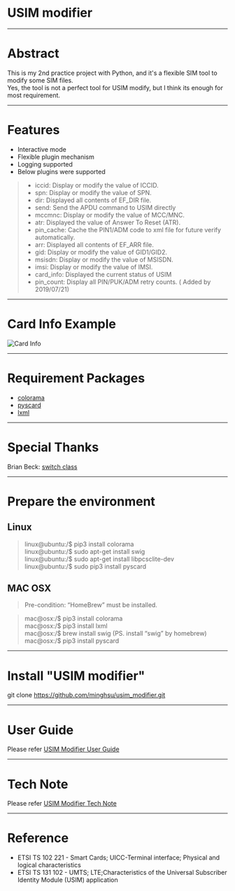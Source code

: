 # USIM modifier

---
# Abstract

This is my 2nd practice project with Python, and it's a flexible SIM tool to modify some SIM files.  
Yes, the tool is not a perfect tool for USIM modify, but I think its enough for most requirement.

---
# Features

- Interactive mode
- Flexible plugin mechanism
- Logging supported
- Below plugins were supported
> - iccid: Display or modify the value of ICCID.
> - spn: Display or modify the value of SPN.
> - dir: Displayed all contents of EF_DIR file.
> - send: Send the APDU command to USIM directly
> - mccmnc: Display or modify the value of MCC/MNC.
> - atr: Displayed the value of Answer To Reset (ATR).
> - pin_cache: Cache the PIN1/ADM code to xml file for future verify automatically.
> - arr: Displayed all contents of EF_ARR file.
> - gid: Display or modify the value of GID1/GID2.
> - msisdn: Display or modify the value of MSISDN.
> - imsi: Display or modify the value of IMSI.
> - card_info: Displayed the current status of USIM
> - pin_count: Display all PIN/PUK/ADM retry counts. ( Added by 2019/07/21)

---
# Card Info Example
![Card Info](https://minghsu.github.io/usim_modifier/docs/images/card_info.png)

---
# Requirement Packages

- [colorama](https://pypi.org/project/colorama/)
- [pyscard](https://pyscard.sourceforge.io/)  
- [lxml](https://lxml.de/)  

---
# Special Thanks

Brian Beck: [switch class](http://code.activestate.com/recipes/410692/)

---
# Prepare the environment

## Linux
> linux@ubuntu:/$ pip3 install colorama  
> linux@ubuntu:/$ sudo apt-get install swig  
> linux@ubuntu:/$ sudo apt-get install libpcsclite-dev  
> linux@ubuntu:/$ sudo pip3 install pyscard

## MAC OSX
> Pre-condition: “HomeBrew” must be installed.  
  
> mac@osx:/$ pip3 install colorama  
> mac@osx:/$ pip3 install lxml  
> mac@osx:/$ brew install swig  (PS. install “swig” by homebrew)  
> mac@osx:/$ pip3 install pyscard  

---
# Install "USIM modifier"

git clone https://github.com/minghsu/usim_modifier.git

---
# User Guide

Please refer [USIM Modifier User Guide](https://github.com/minghsu/usim_modifier/blob/master/docs/usim_modifier_user_guide.pdf) 

---
# Tech Note

Please refer [USIM Modifier Tech Note](https://github.com/minghsu/usim_modifier/blob/master/docs/usim_modifier_tech_note.pdf)

---
# Reference
- ETSI TS 102 221 - Smart Cards; UICC-Terminal interface; Physical and logical characteristics
- ETSI TS 131 102 - UMTS; LTE;Characteristics of the Universal Subscriber Identity Module (USIM) application
